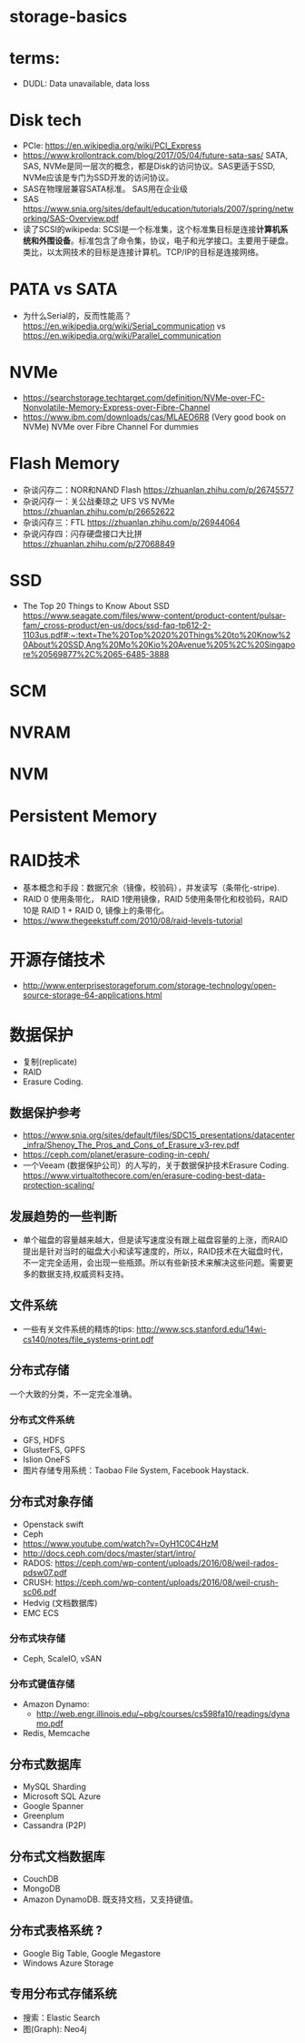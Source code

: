 # storage-basics

# terms:
* DUDL: Data unavailable, data loss
# Disk tech
* PCIe: https://en.wikipedia.org/wiki/PCI_Express
* https://www.krollontrack.com/blog/2017/05/04/future-sata-sas/ SATA, SAS, NVMe是同一层次的概念，都是Disk的访问协议。SAS更适于SSD, NVMe应该是专门为SSD开发的访问协议。
* SAS在物理层兼容SATA标准。 SAS用在企业级
* SAS https://www.snia.org/sites/default/education/tutorials/2007/spring/networking/SAS-Overview.pdf
* 读了SCSI的wikipeda: SCSI是一个标准集，这个标准集目标是连接**计算机系统和外围设备**。标准包含了命令集，协议，电子和光学接口。主要用于硬盘。类比，以太网技术的目标是连接计算机。TCP/IP的目标是连接网络。

# PATA vs SATA
* 为什么Serial的，反而性能高？https://en.wikipedia.org/wiki/Serial_communication vs https://en.wikipedia.org/wiki/Parallel_communication
# NVMe
* https://searchstorage.techtarget.com/definition/NVMe-over-FC-Nonvolatile-Memory-Express-over-Fibre-Channel
* https://www.ibm.com/downloads/cas/MLAEO6R8 (Very good book on NVMe) NVMe over Fibre Channel For dummies

# Flash Memory
* 杂谈闪存二：NOR和NAND Flash https://zhuanlan.zhihu.com/p/26745577
* 杂说闪存一：关公战秦琼之 UFS VS NVMe https://zhuanlan.zhihu.com/p/26652622
* 杂谈闪存三：FTL https://zhuanlan.zhihu.com/p/26944064
* 杂说闪存四：闪存硬盘接口大比拼 https://zhuanlan.zhihu.com/p/27068849

# SSD
* The Top 20 Things to Know About SSD
https://www.seagate.com/files/www-content/product-content/pulsar-fam/_cross-product/en-us/docs/ssd-faq-tp612-2-1103us.pdf#:~:text=The%20Top%2020%20Things%20to%20Know%20About%20SSD,Ang%20Mo%20Kio%20Avenue%205%2C%20Singapore%20569877%2C%2065-6485-3888
# SCM
# NVRAM
# NVM
# Persistent Memory

# RAID技术
* 基本概念和手段：数据冗余（镜像，校验码），并发读写（条带化-stripe).
* RAID 0 使用条带化， RAID 1使用镜像，RAID 5使用条带化和校验码，RAID 10是 RAID 1 + RAID 0, 镜像上的条带化。
* https://www.thegeekstuff.com/2010/08/raid-levels-tutorial

# 开源存储技术
* http://www.enterprisestorageforum.com/storage-technology/open-source-storage-64-applications.html

# 数据保护
* 复制(replicate)
* RAID
* Erasure Coding.

## 数据保护参考
* https://www.snia.org/sites/default/files/SDC15_presentations/datacenter_infra/Shenoy_The_Pros_and_Cons_of_Erasure_v3-rev.pdf
* https://ceph.com/planet/erasure-coding-in-ceph/
* 一个Veeam (数据保护公司）的人写的，关于数据保护技术Erasure Coding. https://www.virtualtothecore.com/en/erasure-coding-best-data-protection-scaling/

## 发展趋势的一些判断
* 单个磁盘的容量越来越大，但是读写速度没有跟上磁盘容量的上涨，而RAID提出是针对当时的磁盘大小和读写速度的，所以，RAID技术在大磁盘时代，不一定完全适用，会出现一些瓶颈。所以有些新技术来解决这些问题。需要更多的数据支持,权威资料支持。

## 文件系统
* 一些有关文件系统的精炼的tips: http://www.scs.stanford.edu/14wi-cs140/notes/file_systems-print.pdf


## 分布式存储
一个大致的分类，不一定完全准确。

### 分布式文件系统
* GFS, HDFS
* GlusterFS, GPFS
* Islion OneFS
* 图片存储专用系统：Taobao File System, Facebook Haystack.

## 分布式对象存储
* Openstack swift
* Ceph
 * https://www.youtube.com/watch?v=OyH1C0C4HzM
 * http://docs.ceph.com/docs/master/start/intro/
 * RADOS: https://ceph.com/wp-content/uploads/2016/08/weil-rados-pdsw07.pdf
 * CRUSH: https://ceph.com/wp-content/uploads/2016/08/weil-crush-sc06.pdf
* Hedvig (文档数据库)
* EMC ECS

### 分布式块存储
* Ceph, ScaleIO, vSAN

### 分布式键值存储
* Amazon Dynamo: 
  * http://web.engr.illinois.edu/~pbg/courses/cs598fa10/readings/dynamo.pdf
* Redis, Memcache

## 分布式数据库
* MySQL Sharding
* Microsoft SQL Azure
* Google Spanner
* Greenplum
* Cassandra (P2P)

## 分布式文档数据库
* CouchDB
* MongoDB
* Amazon DynamoDB. 既支持文档，又支持键值。

## 分布式表格系统 ?
* Google Big Table, Google Megastore
* Windows Azure Storage

## 专用分布式存储系统
* 搜索：Elastic Search
* 图(Graph): Neo4j
